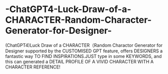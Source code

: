 # -ChatGPT4-Luck-Draw-of-a-CHARACTER-Random-Character-Generator-for-Designer-
(ChatGPT4)Luck Draw of a CHARACTER（Random Charactor Generator for Designer supported by the CUSTOMISED GPT feature, offers DESIGNERS a fantastic way TO FIND INSPIRATIONS.JUST type in some KEYWORDS, and this can generated a DETAIL PROFILE OF A VIVID CHARACTER WITH A CHARACTER REFERENCE!
